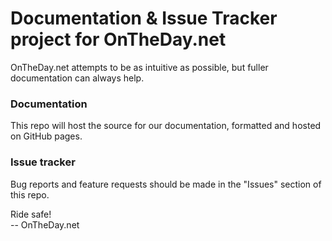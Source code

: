 # Documentation & Issue Tracker project for OnTheDay.net

OnTheDay.net attempts to be as intuitive as possible, but fuller documentation can always help.

### Documentation

This repo will host the source for our documentation, formatted and hosted on GitHub pages.

### Issue tracker

Bug reports and feature requests should be made in the "Issues" section of this repo.

Ride safe!\
-- OnTheDay.net

